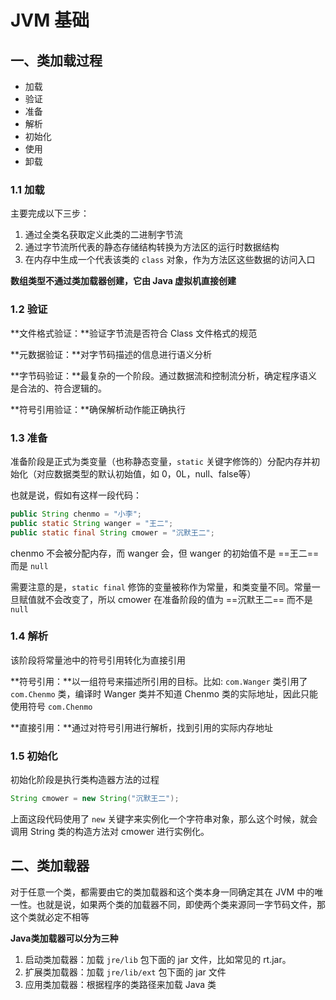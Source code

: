 # JVM 基础

## 一、类加载过程

- 加载
- 验证
- 准备
- 解析
- 初始化
- 使用
- 卸载



### 1.1 加载

主要完成以下三步：

1. 通过全类名获取定义此类的二进制字节流
2. 通过字节流所代表的静态存储结构转换为方法区的运行时数据结构
3. 在内存中生成一个代表该类的 `class` 对象，作为方法区这些数据的访问入口

**数组类型不通过类加载器创建，它由 Java 虚拟机直接创建**



### 1.2 验证

**文件格式验证：**验证字节流是否符合 Class 文件格式的规范

**元数据验证：**对字节码描述的信息进行语义分析

**字节码验证：**最复杂的一个阶段。通过数据流和控制流分析，确定程序语义是合法的、符合逻辑的。

**符号引用验证：**确保解析动作能正确执行



### 1.3 准备

准备阶段是正式为类变量（也称静态变量，`static` 关键字修饰的）分配内存并初始化（对应数据类型的默认初始值，如 0，0L，null、false等）

也就是说，假如有这样一段代码：

```java
public String chenmo = "小李";
public static String wanger = "王二";
public static final String cmower = "沉默王二";
```

chenmo 不会被分配内存，而 wanger 会，但 wanger 的初始值不是 ==王二== 而是 `null`

需要注意的是，`static final` 修饰的变量被称作为常量，和类变量不同。常量一旦赋值就不会改变了，所以 cmower 在准备阶段的值为 ==沉默王二== 而不是 `null`



### 1.4 解析

该阶段将常量池中的符号引用转化为直接引用

**符号引用：**以一组符号来描述所引用的目标。比如: `com.Wanger` 类引用了 `com.Chenmo` 类，编译时 Wanger 类并不知道 Chenmo 类的实际地址，因此只能使用符号 `com.Chenmo`

**直接引用：**通过对符号引用进行解析，找到引用的实际内存地址



### 1.5 初始化

初始化阶段是执行类构造器方法的过程

```java
String cmower = new String("沉默王二");
```

上面这段代码使用了 `new` 关键字来实例化一个字符串对象，那么这个时候，就会调用 String 类的构造方法对 cmower 进行实例化。



## 二、类加载器

对于任意一个类，都需要由它的类加载器和这个类本身一同确定其在 JVM 中的唯一性。也就是说，如果两个类的加载器不同，即使两个类来源同一字节码文件，那这个类就必定不相等

**Java类加载器可以分为三种**

1. 启动类加载器：加载 `jre/lib` 包下面的 jar 文件，比如常见的 rt.jar。
2. 扩展类加载器：加载 `jre/lib/ext` 包下面的 jar 文件
3. 应用类加载器：根据程序的类路径来加载 Java 类























